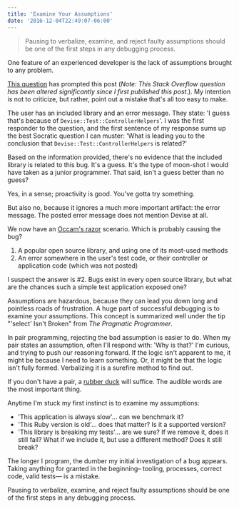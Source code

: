 ```yaml
---
title: 'Examine Your Assumptions'
date: '2016-12-04T22:49:07-06:00'
---
```


> Pausing to verbalize, examine, and reject faulty assumptions should be one of
> the first steps in any debugging process.

One feature of an experienced developer is the lack of assumptions brought to
any problem.

[This question](
https://stackoverflow.com/questions/40966027/controller-test-undefined-method-env-for-nilnilclass)
has prompted this post (*Note: This Stack Overflow question has been altered
significantly since I first published this post.*). My intention is not to
criticize, but rather, point out a mistake that's all too easy to make.

The user has an included library and an error message. They state: 'I guess
that's because of `Devise::Test::ControllerHelpers`'. I was the first responder
to the question, and the first sentence of my response sums up the best
Socratic question I can muster: 'What is leading you to the conclusion that
`Devise::Test::ControllerHelpers` is related?'

Based on the information provided, there's no evidence that the included
library is related to this bug. It's a guess. It's the type of moon-shot I
would have taken as a junior programmer. That said, isn't a guess better than
no guess?

Yes, in a sense; proactivity is good. You've gotta try something.

But also no, because it ignores a much more important artifact: the error
message. The posted error message does not mention Devise at all.

We now have an [Occam's razor](https://en.wikipedia.org/wiki/Occam%27s_razor)
scenario. Which is probably causing the bug?

1. A popular open source library, and using one of its most-used methods
2. An error somewhere in the user's test code, or their controller or
application code (which was not posted)

I suspect the answer is #2. Bugs exist in every open source library, but what
are the chances such a simple test application exposed one?

Assumptions are hazardous, because they can lead you down long and pointless
roads of frustration. A huge part of successful debugging is to examine your
assumptions. This concept is summarized well under the tip "'select' Isn't
Broken" from _The Pragmatic Programmer_.

In pair programming, rejecting the bad assumption is easier to do. When my pair
states an assumption, often I'll respond with: 'Why is that?' I'm curious, and
trying to push our reasoning forward. If the logic isn't apparent to me, it
might be because I need to learn something. Or, it might be that the logic
isn't fully formed. Verbalizing it is a surefire method to find out.

If you don't have a pair, a [rubber
duck](https://en.wikipedia.org/wiki/Rubber_duck_debugging) will suffice. The
audible words are the most important thing.

Anytime I'm stuck my first instinct is to examine my assumptions:

- 'This application is always slow'... can we benchmark it?
- 'This Ruby version is old'... does that matter? Is it a supported version?
- 'This library is breaking my tests'... are we sure? If we remove it, does it
  still fail? What if we include it, but use a different method? Does it still
  break?

The longer I program, the dumber my initial investigation of a bug appears.
Taking anything for granted in the beginning– tooling, processes, correct code,
valid tests— is a mistake.

Pausing to verbalize, examine, and reject faulty assumptions should be one of
the first steps in any debugging process.
